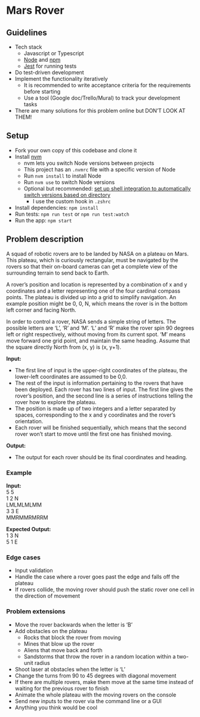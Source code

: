 # Mars Rover
## Guidelines
- Tech stack
  - Javascript or Typescript
  - [Node](https://nodejs.org/) and [npm](https://www.npmjs.com/)
  - [Jest](https://jestjs.io/) for running tests
- Do test-driven development
- Implement the functionality iteratively
  - It is recommended to write acceptance criteria for the requirements before starting
  - Use a tool (Google doc/Trello/Mural) to track your development tasks
- There are many solutions for this problem online but DON’T LOOK AT THEM!

## Setup
- Fork your own copy of this codebase and clone it
- Install [nvm](https://github.com/nvm-sh/nvm#installing-and-updating)
  - nvm lets you switch Node versions between projects
  - This project has an `.nvmrc` file with a specific version of Node
  - Run `nvm install` to install Node
  - Run `nvm use` to switch Node versions
  - Optional but recommended: [set up shell integration to automatically switch versions based on directory](https://github.com/nvm-sh/nvm#deeper-shell-integration)
    - I use the custom hook in `.zshrc`
- Install dependencies: `npm install`
- Run tests: `npm run test` or `npm run test:watch`
- Run the app: `npm start`

## Problem description
A squad of robotic rovers are to be landed by NASA on a plateau on Mars. This plateau,
which is curiously rectangular, must be navigated by the rovers so that their on-board
cameras can get a complete view of the surrounding terrain to send back to Earth.

A rover’s position and location is represented by a combination of x and y coordinates and a letter representing one of the four cardinal compass points. The plateau is divided up into a grid to simplify navigation. An example position might be 0, 0, N, which means the rover is in the bottom left corner and facing North.

In order to control a rover, NASA sends a simple string of letters. The possible letters are ‘L’, ‘R’ and ‘M’. ‘L’ and ‘R’ make the rover spin 90 degrees left or right respectively, without moving from its current spot. ‘M’ means move forward one grid point, and maintain the same heading.
Assume that the square directly North from (x, y) is (x, y+1).

**Input:**
- The first line of input is the upper-right coordinates of the plateau, the lower-left coordinates are assumed to be 0,0.
- The rest of the input is information pertaining to the rovers that have been deployed. Each rover has two lines of input. The first line gives the rover’s position, and the second line is a series of instructions telling the rover how to explore the plateau.
- The position is made up of two integers and a letter separated by spaces, corresponding to the x and y coordinates and the rover’s orientation.
- Each rover will be finished sequentially, which means that the second rover won’t start to move until the first one has finished moving.

**Output:**
- The output for each rover should be its final coordinates and heading.

### Example
**Input:**  
5 5  
1 2 N  
LMLMLMLMM  
3 3 E  
MMRMMRMRRM

**Expected Output:**  
1 3 N  
5 1 E

### Edge cases
- Input validation
- Handle the case where a rover goes past the edge and falls off the plateau
- If rovers collide, the moving rover should push the static rover one cell in the direction of movement

### Problem extensions
- Move the rover backwards when the letter is ‘B’
- Add obstacles on the plateau
  - Rocks that block the rover from moving
  - Mines that blow up the rover
  - Aliens that move back and forth
  - Sandstorms that throw the rover in a random location within a two-unit radius
- Shoot laser at obstacles when the letter is ‘L’
- Change the turns from 90 to 45 degrees with diagonal movement
- If there are multiple rovers, make them move at the same time instead of waiting for the previous rover to finish
- Animate the whole plateau with the moving rovers on the console
- Send new inputs to the rover via the command line or a GUI
- Anything you think would be cool

